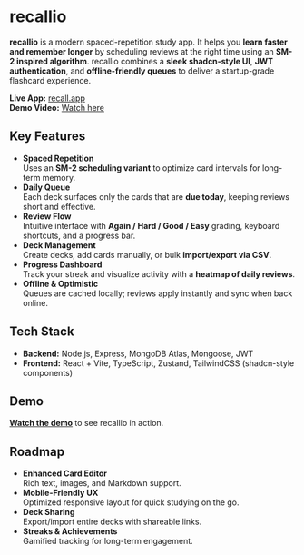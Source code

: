 # recallio

**recallio** is a modern spaced-repetition study app. It helps you **learn faster and remember longer** by scheduling reviews at the right time using an **SM-2 inspired algorithm**. recallio combines a **sleek shadcn-style UI**, **JWT authentication**, and **offline-friendly queues** to deliver a startup-grade flashcard experience.

**Live App:** [recall.app](https://recallio-five.vercel.app/)  
**Demo Video:** [Watch here](https://youtu.be/_sat2sNb-JE)

## Key Features

- **Spaced Repetition**  
  Uses an **SM-2 scheduling variant** to optimize card intervals for long-term memory.
- **Daily Queue**  
  Each deck surfaces only the cards that are **due today**, keeping reviews short and effective.
- **Review Flow**  
  Intuitive interface with **Again / Hard / Good / Easy** grading, keyboard shortcuts, and a progress bar.
- **Deck Management**  
  Create decks, add cards manually, or bulk **import/export via CSV**.
- **Progress Dashboard**  
  Track your streak and visualize activity with a **heatmap of daily reviews**.
- **Offline & Optimistic**  
  Queues are cached locally; reviews apply instantly and sync when back online.

## Tech Stack

- **Backend:** Node.js, Express, MongoDB Atlas, Mongoose, JWT
- **Frontend:** React + Vite, TypeScript, Zustand, TailwindCSS (shadcn-style components)

## Demo

**[Watch the demo](https://youtu.be/_sat2sNb-JE)** to see recallio in action.

## Roadmap

- **Enhanced Card Editor**  
  Rich text, images, and Markdown support.
- **Mobile-Friendly UX**  
  Optimized responsive layout for quick studying on the go.
- **Deck Sharing**  
  Export/import entire decks with shareable links.
- **Streaks & Achievements**  
  Gamified tracking for long-term engagement.
